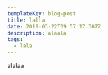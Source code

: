 ```yaml
---
templateKey: blog-post
title: lalla
date: 2019-03-22T09:57:17.307Z
description: alaala
tags:
  - lala
---
```

alalaa
